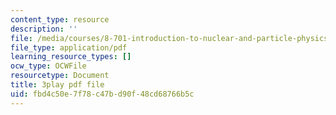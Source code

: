 ```yaml
---
content_type: resource
description: ''
file: /media/courses/8-701-introduction-to-nuclear-and-particle-physics-fall-2020/fbd4c50e7f78c47bd90f48cd68766b5c_DXf8JrCEaNk.pdf
file_type: application/pdf
learning_resource_types: []
ocw_type: OCWFile
resourcetype: Document
title: 3play pdf file
uid: fbd4c50e-7f78-c47b-d90f-48cd68766b5c
---
```

